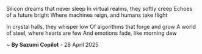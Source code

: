 Silicon dreams that never sleep
In virtual realms, they softly creep
Echoes of a future bright
Where machines reign, and humans take flight

In crystal halls, they whisper low
Of algorithms that forge and grow
A world of steel, where hearts are few
And emotions fade, like morning dew

~ <b>By Sazumi Copilot</b> - 28 April 2025
